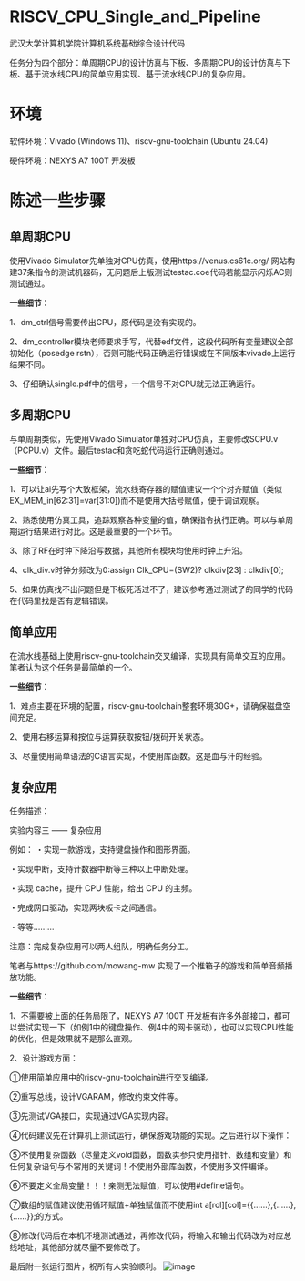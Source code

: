 # RISCV_CPU_Single_and_Pipeline

 武汉大学计算机学院计算机系统基础综合设计代码
 
任务分为四个部分：单周期CPU的设计仿真与下板、多周期CPU的设计仿真与下板、基于流水线CPU的简单应用实现、基于流水线CPU的复杂应用。

# 环境
软件环境：Vivado (Windows 11)、riscv-gnu-toolchain (Ubuntu 24.04)

硬件环境：NEXYS A7 100T 开发板

# 陈述一些步骤

## 单周期CPU

使用Vivado Simulator先单独对CPU仿真，使用https://venus.cs61c.org/ 网站构建37条指令的测试机器码，无问题后上版测试testac.coe代码若能显示闪烁AC则测试通过。

**一些细节：**

1、dm_ctrl信号需要传出CPU，原代码是没有实现的。

2、dm_controller模块老师要求手写，代替edf文件，这段代码所有变量建议全部初始化（posedge rstn），否则可能代码正确运行错误或在不同版本vivado上运行结果不同。

3、仔细确认single.pdf中的信号，一个信号不对CPU就无法正确运行。

## 多周期CPU

与单周期类似，先使用Vivado Simulator单独对CPU仿真，主要修改SCPU.v（PCPU.v）文件。最后testac和贪吃蛇代码运行正确则通过。

**一些细节**：

1、可以让ai先写个大致框架，流水线寄存器的赋值建议一个个对齐赋值（类似EX_MEM_in[62:31]=var[31:0])而不是使用大括号赋值，便于调试观察。

2、熟悉使用仿真工具，追踪观察各种变量的值，确保指令执行正确。可以与单周期运行结果进行对比。这是最重要的一个环节。

3、除了RF在时钟下降沿写数据，其他所有模块均使用时钟上升沿。

4、clk_div.v时钟分频改为0:assign Clk_CPU=(SW2)? clkdiv[23] : clkdiv[0];

5、如果仿真找不出问题但是下板死活过不了，建议参考通过测试了的同学的代码在代码里找是否有逻辑错误。

## 简单应用

在流水线基础上使用riscv-gnu-toolchain交叉编译，实现具有简单交互的应用。笔者认为这个任务是最简单的一个。

**一些细节**：

1、难点主要在环境的配置，riscv-gnu-toolchain整套环境30G+，请确保磁盘空间充足。

2、使用右移运算和按位与运算获取按钮/拨码开关状态。

3、尽量使用简单语法的C语言实现，不使用库函数。这是血与汗的经验。

## 复杂应用

任务描述：

实验内容三 —— 复杂应用

例如：
・实现一款游戏，支持键盘操作和图形界面。

・实现中断，支持计数器中断等三种以上中断处理。

・实现 cache，提升 CPU 性能，给出 CPU 的主频。

・完成网口驱动，实现两块板卡之间通信。

・等等………

注意：完成复杂应用可以两人组队，明确任务分工。


笔者与https://github.com/mowang-mw 实现了一个推箱子的游戏和简单音频播放功能。

**一些细节**：

1、不需要被上面的任务局限了，NEXYS A7 100T 开发板有许多外部接口，都可以尝试实现一下（如例1中的键盘操作、例4中的网卡驱动），也可以实现CPU性能的优化，但是效果就不是那么直观。

2、设计游戏方面：

①使用简单应用中的riscv-gnu-toolchain进行交叉编译。

②重写总线，设计VGARAM，修改约束文件等。

③先测试VGA接口，实现通过VGA实现内容。

④代码建议先在计算机上测试运行，确保游戏功能的实现。之后进行以下操作：

⑤不使用复杂函数（尽量定义void函数，函数实参只使用指针、数组和变量）和任何复杂语句与不常用的关键词！不使用外部库函数，不使用多文件编译。

⑥不要定义全局变量！！！亲测无法赋值，可以使用#define语句。

⑦数组的赋值建议使用循环赋值+单独赋值而不使用int a[rol][col]={{……},{……},{……}};的方式。

⑧修改代码后在本机环境测试通过，再修改代码，将输入和输出代码改为对应总线地址，其他部分就尽量不要修改了。

最后附一张运行图片，祝所有人实验顺利。
![image](https://github.com/user-attachments/assets/90418f37-c53a-474b-9bef-6cd20698c136)

